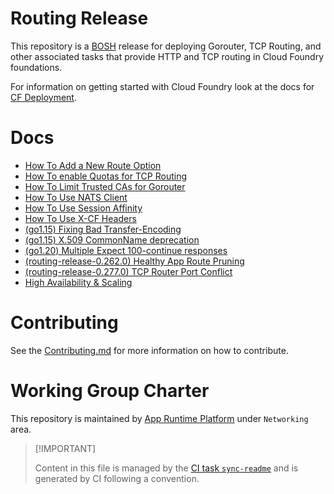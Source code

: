 # Routing Release

This repository is a [BOSH](https://github.com/cloudfoundry/bosh)
release for deploying Gorouter, TCP Routing, and other associated tasks
that provide HTTP and TCP routing in Cloud Foundry foundations.

For information on getting started with Cloud Foundry look at the docs
for [CF Deployment](https://github.com/cloudfoundry/cf-deployment).

# Docs

-   [How To Add a New Route
    Option](./docs/03-how-to-add-new-route-option.md)
-   [How To enable Quotas for TCP
    Routing](./docs/03-how-to-enable-quota-tcp-routing.md)
-   [How To Limit Trusted CAs for
    Gorouter](./docs/03-how-to-limit-trusted-cas-for-gorouter.md)
-   [How To Use NATS Client](./docs/03-how-to-use-nats-client.md)
-   [How To Use Session
    Affinity](./docs/03-how-to-use-session-affinity.md)
-   [How To Use X-CF Headers](./docs/03-how-to-use-x-cf-headers.md)
-   [(go1.15) Fixing Bad
    Transfer-Encoding](./docs/04-go1.15-fixing-bad-transfer-encoding.md)
-   [(go1.15) X.509 CommonName
    deprecation](./docs/04-go1.15-x509-commonname-deprecation.md)
-   [(go1.20) Multiple Expect 100-continue
    responses](./docs/04-go1.20-multiple-expect-100-continue.md)
-   [(routing-release-0.262.0) Healthy App Route
    Pruning](./docs/04-routing-0.262.0-healthy-app-route-pruning.md)
-   [(routing-release-0.277.0) TCP Router Port
    Conflict](./docs/04-routing-0.277.0-tcp-router-port-conflict.md)
-   [High Availability & Scaling](./docs/05-high-availbility-scaling.md)

# Contributing

See the [Contributing.md](./.github/CONTRIBUTING.md) for more
information on how to contribute.

# Working Group Charter

This repository is maintained by [App Runtime
Platform](https://github.com/cloudfoundry/community/blob/main/toc/working-groups/app-runtime-platform.md)
under `Networking` area.

> \[!IMPORTANT\]
>
> Content in this file is managed by the [CI task
> `sync-readme`](https://github.com/cloudfoundry/wg-app-platform-runtime-ci/blob/main/shared/tasks/sync-readme/metadata.yml)
> and is generated by CI following a convention.
